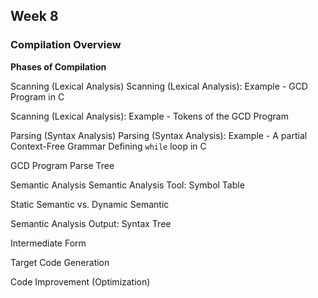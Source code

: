 ## Week 8

### **Compilation Overview**

**Phases of Compilation**

Scanning (Lexical Analysis)
Scanning (Lexical Analysis): Example - 
GCD Program in C

Scanning (Lexical Analysis): Example - 
Tokens of the GCD Program

Parsing (Syntax Analysis)
Parsing (Syntax Analysis): Example - 
A partial Context-Free Grammar Defining `while` loop in C

GCD Program Parse Tree

Semantic Analysis
Semantic Analysis Tool: Symbol Table

Static Semantic vs.
Dynamic Semantic


Semantic Analysis Output: Syntax Tree

Intermediate Form

Target Code Generation

Code Improvement (Optimization)

